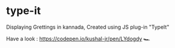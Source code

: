 # type-it
Displaying Grettings in kannada, Created using JS plug-in "TypeIt"

Have a look : https://codepen.io/kushal-jr/pen/LYdogdy 🏎
